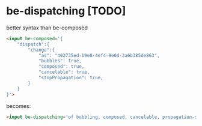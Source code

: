 # be-dispatching [TODO]

better syntax than be-composed

```html
<input be-composed='{
    "dispatch":{
        "change":{
            "as": "402735ed-b9e8-4ef4-9e0d-3a6b385de863",
            "bubbles": true,
            "composed": true,
            "cancelable": true,
            "stopPropagation": true,
        }
    }
}'>
```

becomes:

```html
<input be-dispatching='of bubbling, composed, cancelable, propagation-stopping event 402735ed-b9e8-4ef4-9e0d-3a6b385de863 on change.'>
```